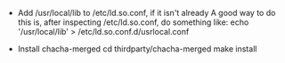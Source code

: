 - Add /usr/local/lib to /etc/ld.so.conf, if it isn't already
A good way to do this is, after inspecting /etc/ld.so.conf, do something like:
echo '/usr/local/lib' > /etc/ld.so.conf.d/usrlocal.conf

- Install chacha-merged
cd thirdparty/chacha-merged
make install
